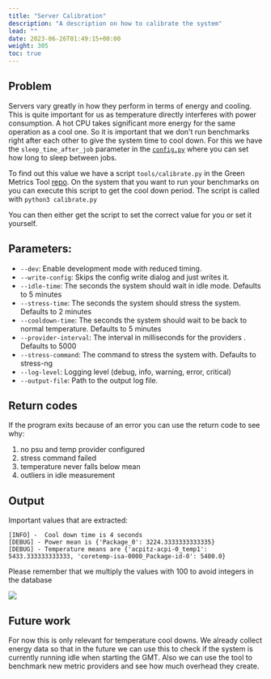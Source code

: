 ```yaml
---
title: "Server Calibration"
description: "A description on how to calibrate the system"
lead: ""
date: 2023-06-26T01:49:15+00:00
weight: 305
toc: true
---
```


## Problem

Servers vary greatly in how they perform in terms of energy and cooling. This is quite important for us as temperature
directly interferes with power consumption. A hot CPU takes significant more energy for the same operation as a cool one.
So it is important that we don't run benchmarks right after each other to give the system time to cool down. For this
we have the `sleep_time_after_job` parameter in the [`config.py`](/docs/installation/installation-cluster/)
where you can set how long to sleep between jobs.

To find out this value we have a script `tools/calibrate.py` in the Green Metrics Tool
[repo](https://github.com/green-coding-solutions/green-metrics-tool). On the system that you want to run your benchmarks on
you can execute this script to get the cool down period. The script is called with `python3 calibrate.py`

You can then either get the script to set the correct value for you or set it yourself.

## Parameters:

- `--dev`: Enable development mode with reduced timing.
- `--write-config`: Skips the config write dialog and just writes it.
- `--idle-time`: The seconds the system should wait in idle mode. Defaults to 5 minutes
- `--stress-time`: The seconds the system should stress the system. Defaults to 2 minutes
- `--cooldown-time`: The seconds the system should wait to be back to normal temperature. Defaults to 5 minutes
- `--provider-interval`: The interval in milliseconds for the providers . Defaults to 5000
- `--stress-command`: The command to stress the system with. Defaults to stress-ng
- `--log-level`: Logging level (debug, info, warning, error, critical)
- `--output-file`: Path to the output log file.

## Return codes

If the program exits because of an error you can use the return code to see why:

1) no psu and temp provider configured
2) stress command failed
3) temperature never falls below mean
4) outliers in idle measurement

## Output

Important values that are extracted:
```
[INFO] -  Cool down time is 4 seconds
[DEBUG] - Power mean is {'Package_0': 3224.3333333333335}
[DEBUG] - Temperature means are {'acpitz-acpi-0_temp1': 5433.333333333333, 'coretemp-isa-0000_Package-id-0': 5400.0}
```

Please remember that we multiply the values with 100 to avoid integers in the database

<img class="ui centered rounded bordered image" src="/img/calibration.webp">

## Future work

For now this is only relevant for temperature cool downs. We already collect energy data so that in the future we
can use this to check if the system is currently running idle when starting the GMT. Also we can use the tool to
benchmark new metric providers and see how much overhead they create.